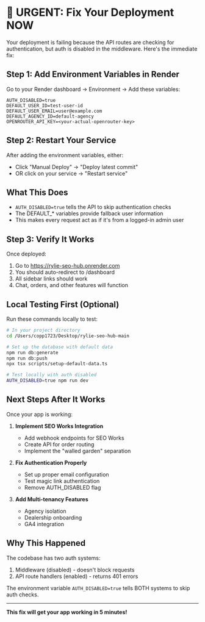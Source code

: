 # 🚨 URGENT: Fix Your Deployment NOW

Your deployment is failing because the API routes are checking for authentication, but auth is disabled in the middleware. Here's the immediate fix:

## Step 1: Add Environment Variables in Render

Go to your Render dashboard → Environment → Add these variables:

```
AUTH_DISABLED=true
DEFAULT_USER_ID=test-user-id
DEFAULT_USER_EMAIL=user@example.com
DEFAULT_AGENCY_ID=default-agency
OPENROUTER_API_KEY=<your-actual-openrouter-key>
```

## Step 2: Restart Your Service

After adding the environment variables, either:
- Click "Manual Deploy" → "Deploy latest commit"
- OR click on your service → "Restart service"

## What This Does

- `AUTH_DISABLED=true` tells the API to skip authentication checks
- The DEFAULT_* variables provide fallback user information
- This makes every request act as if it's from a logged-in admin user

## Step 3: Verify It Works

Once deployed:
1. Go to https://rylie-seo-hub.onrender.com
2. You should auto-redirect to /dashboard
3. All sidebar links should work
4. Chat, orders, and other features will function

## Local Testing First (Optional)

Run these commands locally to test:

```bash
# In your project directory
cd /Users/copp1723/Desktop/rylie-seo-hub-main

# Set up the database with default data
npm run db:generate
npm run db:push
npx tsx scripts/setup-default-data.ts

# Test locally with auth disabled
AUTH_DISABLED=true npm run dev
```

## Next Steps After It Works

Once your app is working:

1. **Implement SEO Works Integration**
   - Add webhook endpoints for SEO Works
   - Create API for order routing
   - Implement the "walled garden" separation

2. **Fix Authentication Properly**
   - Set up proper email configuration
   - Test magic link authentication
   - Remove AUTH_DISABLED flag

3. **Add Multi-tenancy Features**
   - Agency isolation
   - Dealership onboarding
   - GA4 integration

## Why This Happened

The codebase has two auth systems:
1. Middleware (disabled) - doesn't block requests
2. API route handlers (enabled) - returns 401 errors

The environment variable `AUTH_DISABLED=true` tells BOTH systems to skip auth checks.

---

**This fix will get your app working in 5 minutes!**
